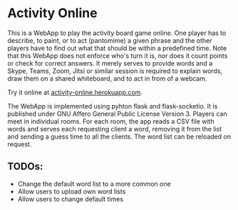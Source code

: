 # Activity Online

This is a WebApp to play the activity board game online.
One player has to describe, to paint, or to act (pantomime) a given phrase and the other players have to find out what that should be within a predefined time.
Note that this WebApp does not enforce who's turn it is, nor does it count points or check for correct answers.
It merely serves to provide words and a Skype, Teams, Zoom, Jitsi or similar session is required to explain words, draw them on a shared whiteboard, and to act in from of a webcam.
 
Try it online at [activity-online.herokuapp.com](https://activity-online.herokuapp.com).

The WebApp is implemented using pyhton flask and flask-socketio.
It is published under GNU Affero General Public License Version 3.
Players can meet in individual rooms.
For each room, the app reads a CSV file with words and serves each requesting client a word, 
removing it from the list and sending a guess time to all the clients.
The word list can be reloaded on request.

## TODOs:
* Change the default word list to a more common one
* Allow users to upload own word lists
* Allow users to change default times
